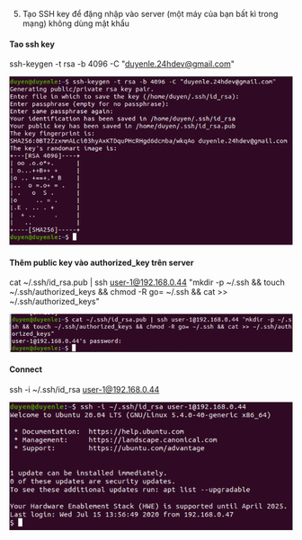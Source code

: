 5. Tạo SSH key để đặng nhập vào server (một máy của bạn bất kì trong mạng) không dùng mật khẩu

#### Tao ssh key

ssh-keygen -t rsa -b 4096 -C "duyenle.24hdev@gmail.com"

![Key](./images/ssh-key.png)

#### Thêm public key vào authorized_key trên server

cat ~/.ssh/id_rsa.pub | ssh user-1@192.168.0.44 "mkdir -p ~/.ssh && touch ~/.ssh/authorized_keys && chmod -R go= ~/.ssh && cat >> ~/.ssh/authorized_keys"

![Add-key](./images/public-key-on-server.png)

#### Connect

ssh -i ~/.ssh/id_rsa user-1@192.168.0.44

![Connect](./images/connect-no-pass.png)

